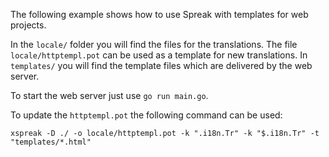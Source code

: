 
The following example shows how to use Spreak with templates for web projects.

In the `locale/` folder you will find the files for the translations. 
The file `locale/httptempl.pot` can be used as a template for new translations.
In `templates/` you will find the template files which are delivered by the web server.

To start the web server just use `go run main.go`.

To update the `httptempl.pot` the following command can be used:
```shell
xspreak -D ./ -o locale/httptempl.pot -k ".i18n.Tr" -k "$.i18n.Tr" -t "templates/*.html"
```
